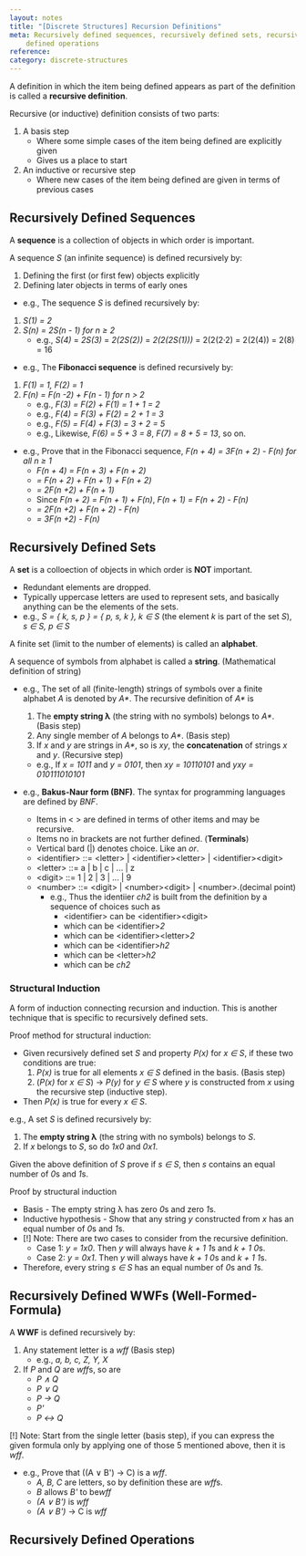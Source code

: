 ```yaml
---
layout: notes
title: "[Discrete Structures] Recursion Definitions"
meta: Recursively defined sequences, recursively defined sets, recursively
    defined operations
reference: 
category: discrete-structures
---
```


A definition in which the item being defined appears as part of the definition
is called a **recursive definition**.

Recursive (or inductive) definition consists of two parts:
1. A basis step
    - Where some simple cases of the item being defined are explicitly given
    - Gives us a place to start
2. An inductive or recursive step
    - Where new cases of the item being defined are given in terms of previous
      cases


## Recursively Defined Sequences

A **sequence** is a collection of objects in which order is important.

A sequence *S* (an infinite sequence) is defined recursively by:
1. Defining the first (or first few) objects explicitly
2. Defining later objects in terms of early ones

* e.g., The sequence *S* is defined recursively by:
1. *S(1) = 2*
2. *S(n) = 2S(n - 1) for n ≥ 2*
    - e.g., *S(4)* = *2S(3)* = *2(2S(2))* = *2(2(2S(1)))* = 2(2(2·2) = 2(2(4))
      = 2(8) = 16

* e.g., The **Fibonacci sequence** is defined recursively by:
1. *F(1) = 1, F(2) = 1*
2. *F(n) = F(n -2) + F(n - 1) for n > 2*
    - e.g., *F(3) = F(2) + F(1) = 1 + 1 = 2*
    - e.g., *F(4) = F(3) + F(2) = 2 + 1 = 3*
    - e.g., *F(5) = F(4) + F(3) = 3 + 2 = 5*
    - e.g., Likewise, *F(6) = 5 + 3 = 8*, *F(7) = 8 + 5 = 13*, so on.
* e.g., Prove that in the Fibonacci sequence, *F(n + 4) = 3F(n + 2) - F(n) for
  all n ≥ 1*
    - *F(n + 4) = F(n + 3) + F(n + 2)*
    - *= F(n + 2) + F(n + 1) + F(n + 2)*
    - *= 2F(n +2) + F(n + 1)*
    - Since *F(n + 2) = F(n + 1) + F(n)*, *F(n + 1) = F(n + 2) - F(n)*
    - *= 2F(n +2) + F(n + 2) - F(n)*
    - *= 3F(n +2) - F(n)*


## Recursively Defined Sets

A **set** is a colloection of objects in which order is **NOT** important.
* Redundant elements are dropped.
* Typically uppercase letters are used to represent sets, and basically
  anything can be the elements of the sets.
* e.g., *S = { k, s, p } = { p, s, k }, k ∈ S* (the element *k* is part of the
  set *S*), *s ∈ S, p ∈ S*

A finite set (limit to the number of elements) is called an **alphabet**. 

A sequence of symbols from alphabet is called a **string**. (Mathematical
definition of string)

* e.g., The set of all (finite-length) strings of symbols over a finite
  alphabet *A* is denoted by *A\**. The recursive definition of *A\** is
  1. The **empty string λ** (the string with no symbols) belongs to *A\**.
     (Basis step)
  2. Any single member of *A* belongs to *A\**. (Basis step)
  3. If *x* and *y* are strings in *A\**, so is *xy*, the **concatenation** of
     strings *x* and *y*. (Recursive step)
    - e.g., If *x = 1011* and *y = 0101*, then *xy = 10110101* and 
      *yxy = 010111010101*

* e.g., **Bakus-Naur form (BNF)**. The syntax for programming languages are 
  defined by *BNF*.
    - Items in < > are defined in terms of other items and may be recursive.
    - Items no in brackets are not further defined. (**Terminals**)
    - Vertical bard (\|) denotes choice. Like an *or*. 
    - \<identifier> ::= \<letter> \| \<identifier>\<letter> \| 
      \<identifier\>\<digit\>
    - \<letter> ::= a \| b \| c \| ... \| z
    - \<digit> ::= 1 \| 2 \| 3 \| ... \| 9
    - \<number> ::= \<digit> \| \<number>\<digit> \| \<number>.(decimal point)
        - e.g., Thus the identiier *ch2* is built from the definition by a
          sequence of choices such as
          - \<identifier> can be \<identifier>\<digit>
          - which can be \<identifier>*2*
          - which can be \<identifier>\<letter>*2*
          - which can be \<identifier>*h2*
          - which can be \<letter>*h2*
          - which can be *ch2*

### Structural Induction

A form of induction connecting recursion and induction. This is another
technique that is specific to recursively defined sets.

Proof method for structural induction:
* Given recursively defined set *S* and property *P(x)* for *x ∈ S*, if these
  two conditions are true:
  1. *P(x)* is true for all elements *x ∈ S* defined in the basis. (Basis step)
  2. (*P(x)* for *x ∈ S*) → *P(y)* for *y ∈ S* where *y* is constructed from
     *x* using the recursive step (inductive step).
* Then *P(x)* is true for every *x ∈ S*.

e.g., A set *S* is defined recursively by:
1. The **empty string λ** (the string with no symbols) belongs to *S*.
2. If *x* belongs to *S*, so do *1x0* and *0x1*.

Given the above definition of *S* prove if *s ∈ S*, then *s* contains an equal
number of *0*s and *1*s.

Proof by structural induction
* Basis - The empty string λ has zero *0*s and zero *1*s.
* Inductive hypothesis - Show that any string *y* constructed from *x* has an
  equal number of *0*s and *1*s.
* [!] Note: There are two cases to consider from the recursive definition.
    - Case 1: *y = 1x0*. Then *y* will always have *k + 1* *1*s and *k + 1*
      *0*s.
    - Case 2: *y = 0x1*. Then *y* will always have *k + 1* *0*s and *k + 1*
      *1*s.
* Therefore, every string *s ∈ S* has an equal number of *0*s and *1*s.


## Recursively Defined WWFs (Well-Formed-Formula)

A **WWF** is defined recursively by:
1. Any statement letter is a *wff* (Basis step)
    - e.g., *a, b, c, Z, Y, X*
2. If *P* and *Q* are *wff*s, so are
    - *P ∧ Q*
    - *P ∨ Q*
    - *P → Q*
    - *P'*
    - *P ↔ Q*

[!] Note: Start from the single letter (basis step), if you can express the
given formula only by applying one of those 5 mentioned above, then it is
*wff*.
* e.g., Prove that ((A ∨ B') → C) is a *wff*.
    - *A, B, C* are letters, so by definition these are *wff*s.
    - *B* allows *B'* to be*wff*
    - *(A ∨ B')* is *wff*
    - *(A ∨ B')* → C is *wff*


## Recursively Defined Operations    
